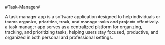 #Task-Manager#

A task manager app is a software application designed to help individuals or teams organize, prioritize, track, and manage tasks and projects effectively.  a task manager app serves as a centralized platform for organizing, tracking, and prioritizing tasks, helping users stay focused, productive, and organized in both personal and professional settings.
